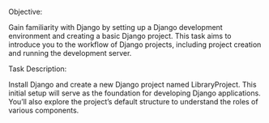 Objective:

Gain familiarity with Django by setting up a Django development environment and creating a basic Django project. This task aims to introduce you to the workflow of Django projects, including project creation and running the development server.

Task Description:

Install Django and create a new Django project named LibraryProject. This initial setup will serve as the foundation for developing Django applications. You’ll also explore the project’s default structure to understand the roles of various components.
